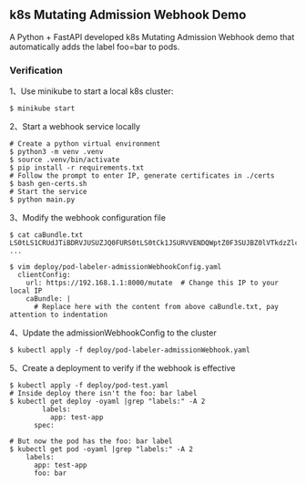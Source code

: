 ## k8s Mutating Admission Webhook Demo
A Python + FastAPI developed k8s Mutating Admission Webhook demo that automatically adds the label foo=bar to pods.

### Verification
1、Use minikube to start a local k8s cluster:
```
$ minikube start
```

2、Start a webhook service locally
```
# Create a python virtual environment
$ python3 -m venv .venv
$ source .venv/bin/activate
$ pip install -r requirements.txt
# Follow the prompt to enter IP, generate certificates in ./certs
$ bash gen-certs.sh
# Start the service
$ python main.py 
```

3、Modify the webhook configuration file
```
$ cat caBundle.txt
LS0tLS1CRUdJTiBDRVJUSUZJQ0FURS0tLS0tCk1JSURVVENDQWptZ0F3SUJBZ0lVTkdzZlc2SzQxc2k3
...

$ vim deploy/pod-labeler-admissionWebhookConfig.yaml
  clientConfig:
    url: https://192.168.1.1:8000/mutate  # Change this IP to your local IP
    caBundle: |
      # Replace here with the content from above caBundle.txt, pay attention to indentation
```

4、Update the admissionWebhookConfig to the cluster
```
$ kubectl apply -f deploy/pod-labeler-admissionWebhook.yaml
```

5、Create a deployment to verify if the webhook is effective
```
$ kubectl apply -f deploy/pod-test.yaml
# Inside deploy there isn't the foo: bar label
$ kubectl get deploy -oyaml |grep "labels:" -A 2
        labels:
          app: test-app
      spec:

# But now the pod has the foo: bar label
$ kubectl get pod -oyaml |grep "labels:" -A 2
    labels:
      app: test-app
      foo: bar
```


